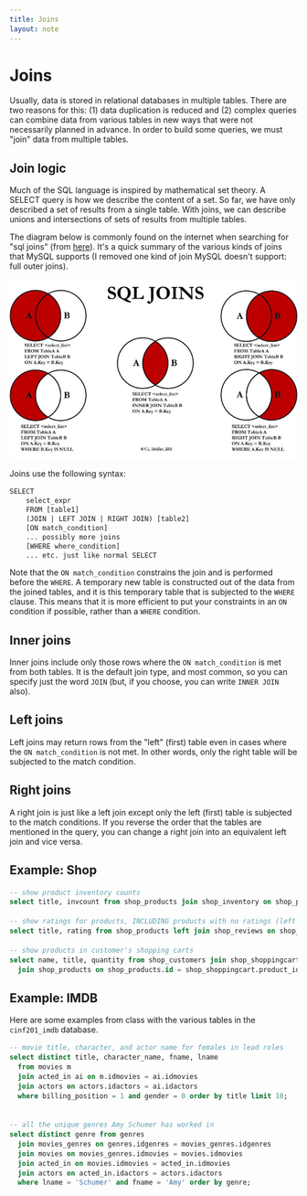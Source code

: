 ```yaml
---
title: Joins
layout: note
---
```


# Joins

Usually, data is stored in relational databases in multiple tables. There are two reasons for this: (1) data duplication is reduced and (2) complex queries can combine data from various tables in new ways that were not necessarily planned in advance. In order to build some queries, we must "join" data from multiple tables.

## Join logic

Much of the SQL language is inspired by mathematical set theory. A SELECT query is how we describe the content of a set. So far, we have only described a set of results from a single table. With joins, we can describe unions and intersections of sets of results from multiple tables.

The diagram below is commonly found on the internet when searching for "sql joins" (from [here](http://www.codeproject.com/Articles/33052/Visual-Representation-of-SQL-Joins)). It's a quick summary of the various kinds of joins that MySQL supports (I removed one kind of join MySQL doesn't support: full outer joins).

![SQL Joins](/images/joins.jpg)

Joins use the following syntax:

~~~
SELECT
    select_expr
    FROM [table1]
    (JOIN | LEFT JOIN | RIGHT JOIN) [table2]
    [ON match_condition]
    ... possibly more joins
    [WHERE where_condition]
    ... etc. just like normal SELECT
~~~

Note that the `ON match_condition` constrains the join and is performed before the `WHERE`. A temporary new table is constructed out of the data from the joined tables, and it is this temporary table that is subjected to the `WHERE` clause. This means that it is more efficient to put your constraints in an `ON` condition if possible, rather than a `WHERE` condition.

## Inner joins

Inner joins include only those rows where the `ON match_condition` is met from both tables. It is the default join type, and most common, so you can specify just the word `JOIN` (but, if you choose, you can write `INNER JOIN` also).

## Left joins

Left joins may return rows from the "left" (first) table even in cases where the `ON match_condition` is not met. In other words, only the right table will be subjected to the match condition.

## Right joins

A right join is just like a left join except only the left (first) table is subjected to the match conditions. If you reverse the order that the tables are mentioned in the query, you can change a right join into an equivalent left join and vice versa.

## Example: Shop

``` sql
-- show product inventory counts
select title, invcount from shop_products join shop_inventory on shop_products.id = shop_inventory.product_id;

-- show ratings for products, INCLUDING products with no ratings (left join; or right join if you switch the table order)
select title, rating from shop_products left join shop_reviews on shop_reviews.product_id = shop_products.id;

-- show products in customer's shopping carts
select name, title, quantity from shop_customers join shop_shoppingcart on shop_shoppingcart.customer_id = shop_customers.id
  join shop_products on shop_products.id = shop_shoppingcart.product_id;
```

## Example: IMDB

Here are some examples from class with the various tables in the `cinf201_imdb` database.

``` sql
-- movie title, character, and actor name for females in lead roles
select distinct title, character_name, fname, lname
  from movies m
  join acted_in ai on m.idmovies = ai.idmovies
  join actors on actors.idactors = ai.idactors
  where billing_position = 1 and gender = 0 order by title limit 10;


-- all the unique genres Amy Schumer has worked in
select distinct genre from genres
  join movies_genres on genres.idgenres = movies_genres.idgenres
  join movies on movies_genres.idmovies = movies.idmovies
  join acted_in on movies.idmovies = acted_in.idmovies
  join actors on acted_in.idactors = actors.idactors
  where lname = 'Schumer' and fname = 'Amy' order by genre;
```

